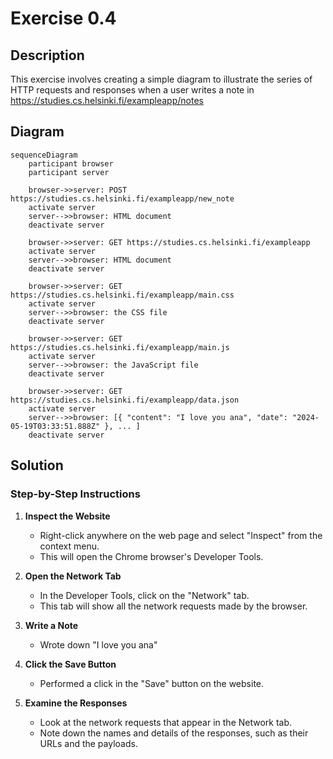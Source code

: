 # Exercise 0.4

## Description
This exercise involves creating a simple diagram to illustrate the series of HTTP requests and responses when a user writes a note in https://studies.cs.helsinki.fi/exampleapp/notes 

## Diagram
```mermaid
sequenceDiagram
    participant browser
    participant server

    browser->>server: POST https://studies.cs.helsinki.fi/exampleapp/new_note
    activate server
    server-->>browser: HTML document
    deactivate server

    browser->>server: GET https://studies.cs.helsinki.fi/exampleapp
    activate server
    server-->>browser: HTML document
    deactivate server

    browser->>server: GET https://studies.cs.helsinki.fi/exampleapp/main.css
    activate server
    server-->>browser: the CSS file
    deactivate server

    browser->>server: GET https://studies.cs.helsinki.fi/exampleapp/main.js
    activate server
    server-->>browser: the JavaScript file
    deactivate server

    browser->>server: GET https://studies.cs.helsinki.fi/exampleapp/data.json
    activate server
    server-->>browser: [{ "content": "I love you ana", "date": "2024-05-19T03:33:51.888Z" }, ... ]
    deactivate server
```

## Solution

### Step-by-Step Instructions
1. **Inspect the Website**
   - Right-click anywhere on the web page and select "Inspect" from the context menu.
   - This will open the Chrome browser's Developer Tools.

2. **Open the Network Tab**
   - In the Developer Tools, click on the "Network" tab.
   - This tab will show all the network requests made by the browser.

3. **Write a Note**
   - Wrote down "I love you ana"

4. **Click the Save Button**
   - Performed a click in the "Save" button on the website.

5. **Examine the Responses**
   - Look at the network requests that appear in the Network tab.
   - Note down the names and details of the responses, such as their URLs and the payloads.